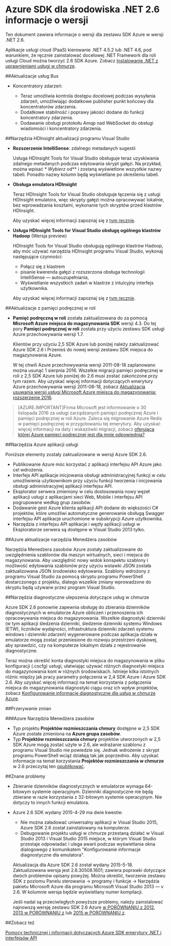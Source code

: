 <properties 
   pageTitle="Azure SDK dla środowiska .NET 2.6 informacje o wersji" 
   description="Azure SDK dla środowiska .NET 2.6 informacje o wersji" 
   services="app-service/web" 
   documentationCenter=".net" 
   authors="Juliako" 
   manager="erikre" 
   editor=""/>

<tags
   ms.service="app-service"
   ms.devlang="multiple"
   ms.topic="article"
   ms.tgt_pltfrm="na"
   ms.workload="integration" 
   ms.date="10/17/2016"
   ms.author="juliako"/>

 
# <a name="azure-sdk-for-net-26-release-notes"></a>Azure SDK dla środowiska .NET 2.6 informacje o wersji

Ten dokument zawiera informacje o wersji dla zestawu SDK Azure w wersji .NET 2.6. 

Aplikacje usługi cloud (PaaS) kierowanie .NET 4.5.2 lub .NET 4.6, pod warunkiem, że ręcznie zainstalować docelowej .NET Framework dla roli usługi Cloud można tworzyć 2.6 SDK Azure. Zobacz [Instalowanie .NET z uprawnieniami usługi w chmurze](http://go.microsoft.com/fwlink/?LinkID=309796).


##<a name="service-bus-updates"></a>Aktualizacje usług Bus

- Koncentratory zdarzeń: 

    - Teraz umożliwia kontrola dostępu docelowej podczas wysyłania zdarzeń, umożliwiając dodatkowe publisher punkt końcowy dla koncentratorów zdarzenia.
    - Dodatkowe stabilność i poprawy jakości dodane do funkcji koncentratory zdarzenia.
    - Dodawanie obsługi protokołu Amqp nad WebSocket do obsługi wiadomości i koncentratory zdarzenia.

##<a name="hdinsight-tools-for-visual-studio-updates"></a>Narzędzia HDInsight aktualizacji programu Visual Studio

- **Rozszerzenie IntelliSense**: zdalnego metadanych sugestii

    Usługa HDInsight Tools for Visual Studio obsługuje teraz uzyskiwania zdalnego metadanych podczas edytowania skrypt gałęzi. Na przykład, można wpisać * *Wybierz* od** i zostaną wyświetlone wszystkie nazwy tabeli. Ponadto nazwy kolumn będą wyświetlane po określeniu tabeli.

- **Obsługa emulatora HDInsight**

    Teraz HDInsight Tools for Visual Studio obsługuje łączenia się z usługi HDInsight emulatora, więc skrypty gałęzi można opracowywać lokalnie, bez wprowadzania kosztami, wykonanie tych skryptów przed klastrów HDInsight. 

    Aby uzyskać więcej informacji zapoznaj się z [tym ręcznie](http://go.microsoft.com/fwlink/?LinkID=529540&clcid=0x409).

- **Usługa HDInsight Tools for Visual Studio obsługę ogólnego klastrów Hadoop** (Wersja preview)

    HDInsight Tools for Visual Studio obsługują ogólnego klastrów Hadoop, aby móc używać narzędzia HDInsight programu Visual Studio, wykonaj następujące czynności:

    - Połącz się z klastrem 
    - pisanie kwerenda gałęzi z rozszerzona obsługa technologii IntelliSense — autouzupełniania, 
    - Wyświetlanie wszystkich zadań w klastrze z intuicyjny interfejs użytkownika. 

    Aby uzyskać więcej informacji zapoznaj się z [tym ręcznie](http://go.microsoft.com/fwlink/?LinkID=529540&clcid=0x409).

##<a name="in-role-cache-updates"></a>Aktualizacje z pamięci podręcznej w roli

- **Pamięć podręczną w roli** została zaktualizowana do za pomocą **Microsoft Azure miejsca do magazynowania SDK** wersji 4.3. Do tej pory **Pamięci podręcznej w roli** została przy użyciu zestawu SDK usługi Azure przechowywania wersji 1.7.

    Klientów przy użyciu 2,5 SDK Azure lub poniżej należy zaktualizować Azure SDK 2.6 i Przenieś do nowej wersji zestawu SDK miejsca do magazynowania Azure. 

    W tej chwili Azure przechowywania wersji 2011-08-18 zaplanowano można usunąć 1 sierpnia 2016. Wszelkie migracji pamięci podręcznej w roli z 2,5 SDK Azure lub poniżej do 2.6 musi zostać zakończone przy tym razem. Aby uzyskać więcej informacji dotyczących emerytury Azure przechowywania wersji 2011-08-18, zobacz [Aktualizacja usuwania wersji usługi Microsoft Azure miejsca do magazynowania: rozszerzenie 2016](http://blogs.msdn.com/b/windowsazurestorage/archive/2015/10/19/microsoft-azure-storage-service-version-removal-update-extension-to-2016.aspx).

>[AZURE.IMPORTANT]Firma Microsoft jest informowanie o 30 listopada 2016 za usługi zarządzanych pamięci podręcznej Azure i pamięci podręcznej w roli Azure. Zaleca się migrowanie Azure Redis w pamięci podręcznej w przygotowaniu tej emerytury. Aby uzyskać więcej informacji na daty i wskazówki migracji, zobacz [oferująca której Azure pamięci podręcznej jest dla mnie odpowiednia?](../redis-cache/cache-faq.md#which-azure-cache-offering-is-right-for-me)

##<a name="azure-app-service-tools"></a>Narzędzia Azure aplikacji usługi

Poniższe elementy zostały zaktualizowane w wersji Azure SDK 2.6.

- Publikowanie Azure móc korzystać z aplikacji interfejsu API Azure jako cel wdrożenia.
- Interfejs API aplikacje inicjowania obsługi administracyjnej funkcji w celu umożliwienia użytkownikom przy użyciu funkcji tworzenia i inicjowania obsługi administracyjnej aplikacji interfejsu API.
- Eksplorator serwera zmieniony w celu dostosowania nowy węzeł aplikacji usługi z aplikacjami sieci Web, Mobile i interfejsu API pogrupowane według grup zasobów.
- Dodawanie gest Azure klienta aplikacji API dodane do większości C# projektów, które umożliwi automatyczne generowanie obsługą Swagger interfejsu API aplikacje uruchomione w subskrypcji Azure użytkownika.
- Narzędzia z interfejsu API aplikacje i węzły aplikacji usługi w Eksploratorze serwera są dostępne w Visual Studio 2013 tylko. 

##<a name="azure-resource-manager-tools-updates"></a>Azure aktualizacje narzędzia Menedżera zasobów

Narzędzia Menedżera zasobów Azure zostały zaktualizowane do uwzględnienia szablonów dla maszyn wirtualnych, sieci i miejsca do magazynowania. Aby uwzględnić nowy widok konspektu szablony i możliwość edytowania szablonów przy użyciu wstawki JSON została zaktualizowana JSON środowisko edytowania. Szablony wdrożony z programu Visual Studio za pomocą skryptu programu PowerShell dostarczonego z projektu, dlatego wszelkie zmiany wprowadzone do skryptu będą używane przez program Visual Studio.

##<a name="diagnostics-improvements-for-cloud-services"></a>Narzędzia diagnostyczne ulepszenia dotyczące usług w chmurze

Azure SDK 2.6 ponownie zapewnia obsługę do zbierania dzienników diagnostycznych w emulatorze Azure obliczeń i przenoszenia ich opracowywania miejsca do magazynowania. Wszelkie diagnostyki dzienniki (w tym aplikacji śledzenia dzienniki, śledzenie dzienniki systemu Windows (ETW), liczników wydajności, infrastruktura dzienniki zdarzeń systemu windows i dzienniki zdarzeń) wygenerowane podczas aplikacja działa w emulatorze mogą zostać przeniesione do rozwoju przestrzeni dyskowej, aby sprawdzić, czy na komputerze lokalnym działa z rejestrowanie diagnostyczne. 

Teraz można określić konta diagnostyki miejsca do magazynowania w pliku konfiguracji (.cscfg) usługi, ułatwiając używać różnych diagnostyki miejsca do magazynowania kont w różnych środowiskach. Istnieje kilka istotnych różnic między jak pracy parametry połączenia w 2,4 SDK Azure i Azure SDK 2.6. Aby uzyskać więcej informacji na temat korzystania z połączenia miejsca do magazynowania diagnostyki ciągu oraz ich wpływ projektów, zobacz [Konfigurowanie informacje diagnostyczne dla usług w chmurze Azure](http://go.microsoft.com/fwlink/?LinkID=532784).

##<a name="breaking-changes"></a>Przerywanie zmian

###<a name="azure-resource-manager-tools"></a>Azure Narzędzia Menedżera zasobów 

- Typ projektu **Projektów rozmieszczania chmury** dostępne w 2,5 SDK Azure została zmieniona na **Azure grupa zasobów**.
- Typ **Projektów rozmieszczania chmury** projektów utworzonych w 2,5 SDK Azure mogą zostać użyte w 2.6, ale wdrażanie szablonu z programu Visual Studio nie powiedzie się. Jednak wdrożenie z skrypt programu PowerShell wciąż działają tak jak poprzednio.  Aby uzyskać informacje na temat korzystania **Projektów rozmieszczania w chmurze** w 2.6 przeczytaj ten [opublikować](http://go.microsoft.com/fwlink/?LinkID=534086).
 
##<a name="known-issues"></a>Znane problemy

- Zbieranie dzienników diagnostycznych w emulatorze wymaga 64-bitowym systemie operacyjnym. Dzienniki diagnostyczne nie będą zbierane w razie korzystania z 32-bitowym systemie operacyjnym. Nie dotyczy to innych funkcji emulatora. 

- Azure 2.6 SDK wydany 2015-4-29 ma dwie kwestie: 

    - Nie można załadować uniwersalny aplikacji w Visual Studio 2015, Azure SDK 2.6 został zainstalowany na komputerze.
    - Debugowanie projektu usługi w chmurze przestaną działać w Visual Studio 2013 i Visual Studio 2015 miejsce, w którym Visual Studio przestaje odpowiadać i ulega awarii podczas wyświetlania okna dialogowego z komunikatem "Konfigurowanie informacje diagnostyczne dla emulatora".
    
    Aktualizacja dla Azure SDK 2.6 został wydany 2015-5-18. Zaktualizowana wersja jest 2.6.30508.1601; zawiera poprawki dotyczące dwóch problemów opisany powyżej. Można określić, tworzenie zestawu SDK z poziomu Panelu sterowania -> programy i funkcje -> Narzędzia pakietu Microsoft Azure dla programu Microsoft Visual Studio 2013 — v 2.6. W kolumnie wersja będzie wyświetlany numer kompilacji.

    Jeśli nadal są przeciwległych powyższe problemy, należy zainstalować najnowszą wersję zestawu SDK 2.6 Azure [w PORÓWNANIU z 2012](http://go.microsoft.com/fwlink/p/?linkid=323511&clcid=0x409), [2013 w PORÓWNANIU z](http://go.microsoft.com/fwlink/p/?linkid=323510&clcid=0x409) lub [2015 w PORÓWNANIU z](http://go.microsoft.com/fwlink/?linkid=518003&clcid=0x409).
 
##<a name="see-also"></a>Zobacz też

[Pomocy technicznej i informacji dotyczących Azure SDK emerytury .NET i interfejsów API](https://msdn.microsoft.com/library/azure/dn479282.aspx/)
